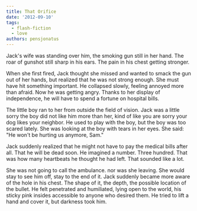 ```yaml
---
title: That Orifice
date: '2012-09-10'
tags:
  - flash-fiction
  - love
authors: pensjonatus
---
```


Jack's wife was standing over him, the smoking gun still in her hand. The roar
of gunshot still sharp in his ears. The pain in his chest getting stronger.

<!-- truncate -->

When she first fired, Jack thought she missed and wanted to smack the gun out of
her hands, but realized that he was not strong enough. She must have hit
something important. He collapsed slowly, feeling annoyed more than afraid. Now
he was getting angry. Thanks to her display of independence, he will have to
spend a fortune on hospital bills.

The little boy ran to her from outside the field of vision. Jack was a little
sorry the boy did not like him more than her, kind of like you are sorry your
dog likes your neighbor. He used to play with the boy, but the boy was too
scared lately. She was looking at the boy with tears in her eyes. She said: "He
won't be hurting us anymore, Sam."

Jack suddenly realized that he might not have to pay the medical bills after
all. That he will be dead soon. He imagined a number. Three hundred. That was
how many heartbeats he thought he had left. That sounded like a lot.

She was not going to call the ambulance. nor was she leaving. She would stay to
see him off, stay to the end of it. Jack suddenly became more aware of the hole
in his chest. The shape of it, the depth, the possible location of the bullet.
He felt penetrated and humiliated, lying open to the world, his sticky pink
insides accessible to anyone who desired them. He tried to lift a hand and cover
it, but darkness took him.
